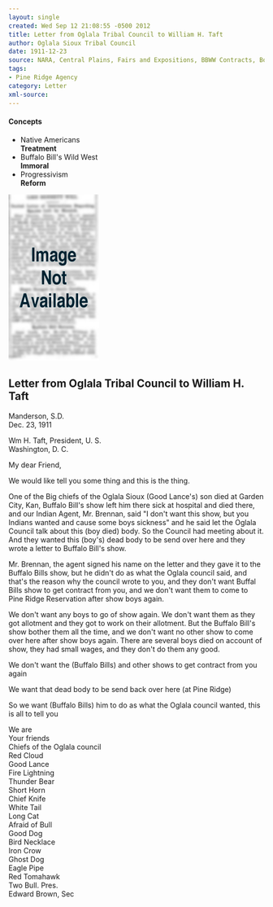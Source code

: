 ```yaml
---
layout: single
created: Wed Sep 12 21:08:55 -0500 2012
title: Letter from Oglala Tribal Council to William H. Taft
author: Oglala Sioux Tribal Council
date: 1911-12-23
source: NARA, Central Plains, Fairs and Expositions, BBWW Contracts, Box 162, F047
tags:
- Pine Ridge Agency
category: Letter
xml-source: 
---
```

<div class="concepts">
    <h4>Concepts</h4>
    <div class="keywords">
        <ul>
            <li>
                <span title="NA:Treatment" style="background-color: transparent; ">
                    <a title="NA:Treatment" onmouseover="highlightSpan(this.getAttribute('title'))">
                        Native Americans <br>
                        <strong>Treatment</strong>
                    </a>
                </span>
            </li>
            <li>
                <span title="BBWW:Immoral" style="background-color: transparent; ">
                    <a title="BBWW:Immoral" onmouseover="highlightSpan(this.getAttribute('title'))">
                        Buffalo Bill's Wild West <br>
                        <strong>Immoral</strong>
                    </a>
                </span>
            </li>
            <li>
                <span title="Progressivism:Reform" style="background-color: transparent; ">
                    <a title="Progressivism:Reform" onmouseover="highlightSpan(this.getAttribute('title'))">
                        Progressivism <br>
                        <strong>Reform</strong>
                    </a>
                </span>
            </li>
        </ul>
    </div>
</div>

![Image not available](/figures/default_document.png "Image not available")

## Letter from Oglala Tribal Council to William H. Taft

Manderson, S.D.  
Dec. 23, 1911

Wm H. Taft, President, U. S.  
Washington, D. C. 

My dear Friend,

We would like tell you some thing and this is the thing.

<span title="NA:Treatment" style="background-color: transparent; ">One of the Big chiefs of the Oglala Sioux (Good Lance's) son died at Garden City, Kan, Buffalo Bill's show left him there sick at hospital and died there</span>, and our Indian Agent, Mr. Brennan, said "I don't want this show, but you Indians wanted and cause some boys sickness" and he said let the Oglala Council talk about this (boy died) body. So the Council had meeting about it. And they wanted this (boy's) dead body to be send over here and they wrote a letter to Buffalo Bill's show.

<span title="BBWW:Immoral" style="background-color: transparent; ">Mr. Brennan, the agent signed his name on the letter and they gave it to the Buffalo Bills show, but he didn't do as what the Oglala council said, and that's the reason why the council wrote to you, and they don't want Buffal Bills show to get contract from you, and we don't want them to come to Pine Ridge Reservation after show boys again</span>.

<span title="Progressivism:Reform" style="background-color: transparent; ">We don't want any boys to go of show again. We don't want them as they got allotment and they got to work on their allotment</span>. <span title="BBWW:Immoral" style="background-color: transparent; ">But the Buffalo Bill's show bother them all the time, and we don't want no other show to come over here after show boys again. There are several boys died on account of show, they had small wages, and they don't do them any good</span>.

<span title="BBWW:Immoral" style="background-color: transparent; ">We don't want the (Buffalo Bills) and other shows to get contract from you again</span>

We want that dead body to be send back over here (at Pine Ridge)

So we want (Buffalo Bills) him to do as what the Oglala council wanted, this is all to tell you

We are  
Your friends  
Chiefs of the Oglala council  
Red Cloud  
Good Lance  
Fire Lightning  
Thunder Bear  
Short Horn  
Chief Knife  
White Tail  
Long Cat  
Afraid of Bull  
Good Dog  
Bird Necklace  
Iron Crow  
Ghost Dog  
Eagle Pipe  
Red Tomahawk  
Two Bull. Pres.  
Edward Brown, Sec